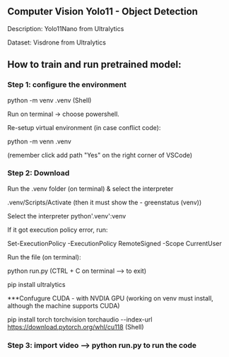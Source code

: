 ## Computer Vision Yolo11 - Object Detection

Description: Yolo11Nano from Ultralytics

Dataset: Visdrone from Ultralytics

## How to train and run pretrained model:
###  Step 1: configure the environment

python -m venv .venv (Shell)

Run on terminal -> choose powershell.

Re-setup virtual environment (in case conflict code):

python -m venn .venv

(remember click add path "Yes" on the right corner of VSCode)

### Step 2: Download 

Run the .venv folder (on terminal) & select the interpreter

.venv/Scripts/Activate (then it must show the - greenstatus (venv))

Select the interpreter python'.venv':venv

If it got execution policy error, run:

Set-ExecutionPolicy -ExecutionPolicy RemoteSigned -Scope CurrentUser

Run the file (on terminal):

python run.py (CTRL + C on terminal --> to exit)

pip install ultralytics

***Confugure CUDA - with NVDIA GPU (working on venv must install, although the machine supports CUDA)

pip install torch torchvision torchaudio --index-url https://download.pytorch.org/whl/cu118 (Shell)

### Step 3: import video --> python run.py to run the code
